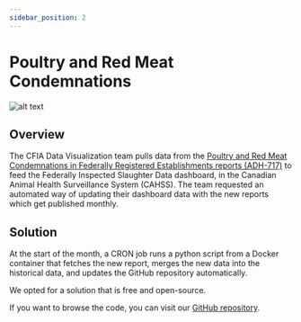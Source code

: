 ```yaml
---
sidebar_position: 2
---
```

# Poultry and Red Meat Condemnations

![alt text](/img/poultryredmeatcond/CAHSS_Dashboard.png)

## Overview

The CFIA Data Visualization team pulls data from the [Poultry and Red Meat
Condemnations in Federally Registered Establishments reports
(ADH-717)](https://aimis-simia.agr.gc.ca/rp/index-eng.cfm?action=pR&pdctc=&r=278)
to feed the Federally Inspected Slaughter Data dashboard, in the Canadian Animal
Health Surveillance System (CAHSS). The team requested an automated way of
updating their dashboard data with the new reports which get published monthly.

## Solution

At the start of the month, a CRON job runs a python script from a Docker
container that fetches the new report, merges the new data into the historical
data, and updates the GitHub repository automatically.

We opted for a solution that is free and open-source.

If you want to browse the code, you can visit our [GitHub
repository](https://github.com/ai-cfia/PoultryRedMeatCond).
